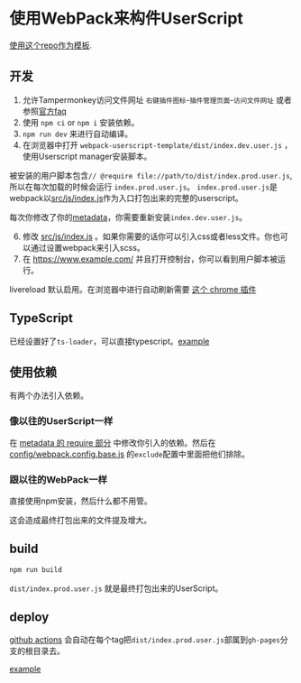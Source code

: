 # 使用WebPack来构件UserScript

[使用这个repo作为模板](https://github.com/Trim21/webpack-userscript-template/generate).

## 开发

1. 允许Tampermonkey访问文件网址 `右键插件图标`-`插件管理页面`-`访问文件网址` 或者参照[官方faq](https://tampermonkey.net/faq.php?ext=dhdg#Q204)
3. 使用 `npm ci` or `npm i` 安装依赖。
4. `npm run dev` 来进行自动编译。
5. 在浏览器中打开 `webpack-userscript-template/dist/index.dev.user.js` ，使用Userscript manager安装脚本。

被安装的用户脚本包含`// @require file://path/to/dist/index.prod.user.js`,
所以在每次加载的时候会运行 `index.prod.user.js`。
`index.prod.user.js`是webpack以[src/js/index.js](./src/js/index.js)作为入口打包出来的完整的userscript。

每次你修改了你的[metadata](./config/metadata.js)，你需要重新安装`index.dev.user.js`。

6. 修改 [src/js/index.js](./src/js/index.js) 。如果你需要的话你可以引入css或者less文件。你也可以通过设置webpack来引入scss。
7. 在 <https://www.example.com/> 并且打开控制台，你可以看到用户脚本被运行。

livereload 默认启用。在浏览器中进行自动刷新需要 [这个 chrome 插件](https://chrome.google.com/webstore/detail/jnihajbhpnppcggbcgedagnkighmdlei)

## TypeScript

已经设置好了`ts-loader`，可以直接typescript。[example](src/js/example.ts)

## 使用依赖

有两个办法引入依赖。

### 像以往的UserScript一样

在 [metadata 的 require 部分](./config/metadata.js#L13-L17) 中修改你引入的依赖。然后在 [config/webpack.config.base.js](./config/webpack.config.base.js#L21-L25) 的`exclude`配置中里面把他们排除。

### 跟以往的WebPack一样

直接使用npm安装，然后什么都不用管。

这会造成最终打包出来的文件提及增大。

## build

```bash
npm run build
```

`dist/index.prod.user.js` 就是最终打包出来的UserScript。

## deploy

[github actions](./.github/workflows/nodejs.yml#L60) 会自动在每个tag把`dist/index.prod.user.js`部属到`gh-pages`分支的根目录去。

[example](https://github.com/Trim21/webpack-userscript-template/tree/gh-pages)
